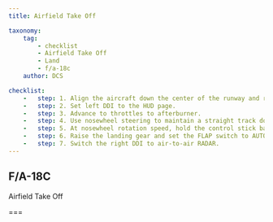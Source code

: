 ```yaml
---
title: Airfield Take Off

taxonomy:
    tag:
        - checklist
        - Airfield Take Off
        - Land
        - f/a-18c
    author: DCS

checklist:
    -   step: 1. Align the aircraft down the center of the runway and roll forward to align the nosewheel down the runway. 
    -   step: 2. Set left DDI to the HUD page. 
    -   step: 3. Advance to throttles to afterburner. 
    -   step: 4. Use nosewheel steering to maintain a straight track down the runway. 
    -   step: 5. At nosewheel rotation speed, hold the control stick back until 6 to 8 degrees nose high attitude (water line above the horizon line on the HUD) 
    -   step: 6. Raise the landing gear and set the FLAP switch to AUTO once positive climb is established.  
    -   step: 7. Switch the right DDI to air-to-air RADAR. 
---
```


## F/A-18C 
Airfield Take Off

===
